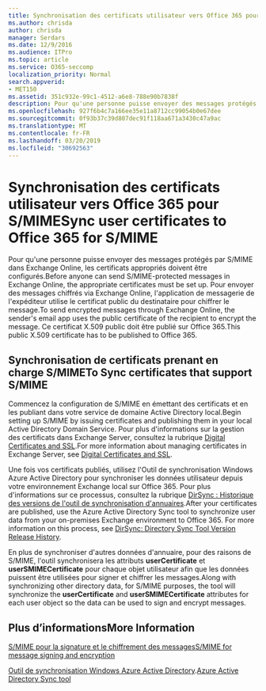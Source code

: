 ```yaml
---
title: Synchronisation des certificats utilisateur vers Office 365 pour S/MIME
ms.author: chrisda
author: chrisda
manager: Serdars
ms.date: 12/9/2016
ms.audience: ITPro
ms.topic: article
ms.service: O365-seccomp
localization_priority: Normal
search.appverid:
- MET150
ms.assetid: 351c932e-99c1-4512-a6e8-788e90b7838f
description: Pour qu'une personne puisse envoyer des messages protégés par S/MIME, les certificats appropriés doivent être configurés. Pour envoyer des messages chiffrés par Exchange Online, le programme de messagerie de l'expéditeur utilise le certificat public du destinataire pour chiffrer le message. Ce certificat X.509 public doit être publié sur Office 365.
ms.openlocfilehash: 927f6b4c7a166ee35e11a8712cc99054b0e67dee
ms.sourcegitcommit: 0f93b37c39d807dec91f118aa671a3430c47a9ac
ms.translationtype: MT
ms.contentlocale: fr-FR
ms.lasthandoff: 03/20/2019
ms.locfileid: "30692563"
---
```

# <a name="sync-user-certificates-to-office-365-for-smime"></a><span data-ttu-id="e6597-105">Synchronisation des certificats utilisateur vers Office 365 pour S/MIME</span><span class="sxs-lookup"><span data-stu-id="e6597-105">Sync user certificates to Office 365 for S/MIME</span></span>

<span data-ttu-id="e6597-106">Pour qu'une personne puisse envoyer des messages protégés par S/MIME dans Exchange Online, les certificats appropriés doivent être configurés.</span><span class="sxs-lookup"><span data-stu-id="e6597-106">Before anyone can send S/MIME-protected messages in Exchange Online, the appropriate certificates must be set up.</span></span> <span data-ttu-id="e6597-107">Pour envoyer des messages chiffrés via Exchange Online, l'application de messagerie de l'expéditeur utilise le certificat public du destinataire pour chiffrer le message.</span><span class="sxs-lookup"><span data-stu-id="e6597-107">To send encrypted messages through Exchange Online, the sender's email app uses the public certificate of the recipient to encrypt the message.</span></span> <span data-ttu-id="e6597-108">Ce certificat X.509 public doit être publié sur Office 365.</span><span class="sxs-lookup"><span data-stu-id="e6597-108">This public X.509 certificate has to be published to Office 365.</span></span>

## <a name="to-sync-certificates-that-support-smime"></a><span data-ttu-id="e6597-109">Synchronisation de certificats prenant en charge S/MIME</span><span class="sxs-lookup"><span data-stu-id="e6597-109">To Sync certificates that support S/MIME</span></span>

<span data-ttu-id="e6597-110">Commencez la configuration de S/MIME en émettant des certificats et en les publiant dans votre service de domaine Active Directory local.</span><span class="sxs-lookup"><span data-stu-id="e6597-110">Begin setting up S/MIME by issuing certificates and publishing them in your local Active Directory Domain Service.</span></span> <span data-ttu-id="e6597-111">Pour plus d'informations sur la gestion des certificats dans Exchange Server, consultez la rubrique [Digital Certificates and SSL](http://technet.microsoft.com/library/a9e2e08c-d46a-4135-a387-eb653212b676.aspx).</span><span class="sxs-lookup"><span data-stu-id="e6597-111">For more information about managing certificates in Exchange Server, see [Digital Certificates and SSL](http://technet.microsoft.com/library/a9e2e08c-d46a-4135-a387-eb653212b676.aspx).</span></span>

<span data-ttu-id="e6597-p104">Une fois vos certificats publiés, utilisez l'Outil de synchronisation Windows Azure Active Directory pour synchroniser les données utilisateur depuis votre environnement Exchange local sur Office 365. Pour plus d'informations sur ce processus, consultez la rubrique [DirSync : Historique des versions de l'outil de synchronisation d'annuaires](https://go.microsoft.com/fwlink/p/?LinkId=392587).</span><span class="sxs-lookup"><span data-stu-id="e6597-p104">After your certificates are published, use the Azure Active Directory Sync tool to synchronize user data from your on-premises Exchange environment to Office 365. For more information on this process, see [DirSync: Directory Sync Tool Version Release History](https://go.microsoft.com/fwlink/p/?LinkId=392587).</span></span>

<span data-ttu-id="e6597-114">En plus de synchroniser d'autres données d'annuaire, pour des raisons de S/MIME, l'outil synchronisera les attributs **userCertificate** et **userSMIMECertificate** pour chaque objet utilisateur afin que les données puissent être utilisées pour signer et chiffrer les messages.</span><span class="sxs-lookup"><span data-stu-id="e6597-114">Along with synchronizing other directory data, for S/MIME purposes, the tool will synchronize the  **userCertificate** and **userSMIMECertificate** attributes for each user object so the data can be used to sign and encrypt messages.</span></span>

## <a name="more-information"></a><span data-ttu-id="e6597-115">Plus d’informations</span><span class="sxs-lookup"><span data-stu-id="e6597-115">More Information</span></span>

[<span data-ttu-id="e6597-116">S/MIME pour la signature et le chiffrement des messages</span><span class="sxs-lookup"><span data-stu-id="e6597-116">S/MIME for message signing and encryption</span></span>](s-mime-for-message-signing-and-encryption.md)

<span data-ttu-id="e6597-117">[Outil de synchronisation Windows Azure Active Directory](https://go.microsoft.com/fwlink/p/?LinkId=392587).</span><span class="sxs-lookup"><span data-stu-id="e6597-117">[Azure Active Directory Sync tool](https://go.microsoft.com/fwlink/p/?LinkId=392587)</span></span>

